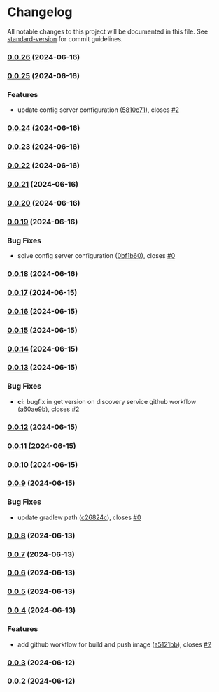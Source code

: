 # Changelog

All notable changes to this project will be documented in this file. See [standard-version](https://github.com/conventional-changelog/standard-version) for commit guidelines.

### [0.0.26](https://github.com/cross-training/infrastructure/compare/v0.0.25...v0.0.26) (2024-06-16)

### [0.0.25](https://github.com/cross-training/infrastructure/compare/v0.0.24...v0.0.25) (2024-06-16)


### Features

* update config server configuration ([5810c71](https://github.com/cross-training/infrastructure/commit/5810c712b6998d51e5da9c05c9d1579518645699)), closes [#2](https://github.com/cross-training/infrastructure/issues/2)

### [0.0.24](https://github.com/cross-training/infrastructure/compare/v0.0.23...v0.0.24) (2024-06-16)

### [0.0.23](https://github.com/cross-training/infrastructure/compare/v0.0.22...v0.0.23) (2024-06-16)

### [0.0.22](https://github.com/cross-training/infrastructure/compare/v0.0.21...v0.0.22) (2024-06-16)

### [0.0.21](https://github.com/cross-training/infrastructure/compare/v0.0.20...v0.0.21) (2024-06-16)

### [0.0.20](https://github.com/cross-training/infrastructure/compare/v0.0.19...v0.0.20) (2024-06-16)

### [0.0.19](https://github.com/cross-training/infrastructure/compare/v0.0.18...v0.0.19) (2024-06-16)


### Bug Fixes

* solve config server configuration ([0bf1b60](https://github.com/cross-training/infrastructure/commit/0bf1b6066654a21a033e8bed07c1e258920e884b)), closes [#0](https://github.com/cross-training/infrastructure/issues/0)

### [0.0.18](https://github.com/cross-training/infrastructure/compare/v0.0.17...v0.0.18) (2024-06-16)

### [0.0.17](https://github.com/cross-training/infrastructure/compare/v0.0.16...v0.0.17) (2024-06-15)

### [0.0.16](https://github.com/cross-training/infrastructure/compare/v0.0.15...v0.0.16) (2024-06-15)

### [0.0.15](https://github.com/cross-training/infrastructure/compare/v0.0.14...v0.0.15) (2024-06-15)

### [0.0.14](https://github.com/cross-training/infrastructure/compare/v0.0.13...v0.0.14) (2024-06-15)

### [0.0.13](https://github.com/cross-training/infrastructure/compare/v0.0.12...v0.0.13) (2024-06-15)


### Bug Fixes

* **ci:** bugfix in get version on discovery service github workflow ([a60ae9b](https://github.com/cross-training/infrastructure/commit/a60ae9bc59222ef4668870bf30f999de42be2d63)), closes [#2](https://github.com/cross-training/infrastructure/issues/2)

### [0.0.12](https://github.com/cross-training/infrastructure/compare/v0.0.11...v0.0.12) (2024-06-15)

### [0.0.11](https://github.com/cross-training/infrastructure/compare/v0.0.10...v0.0.11) (2024-06-15)

### [0.0.10](https://github.com/cross-training/infrastructure/compare/v0.0.9...v0.0.10) (2024-06-15)

### [0.0.9](https://github.com/cross-training/infrastructure/compare/v0.0.8...v0.0.9) (2024-06-15)


### Bug Fixes

* update gradlew path ([c26824c](https://github.com/cross-training/infrastructure/commit/c26824c3234ba6051f7a19456326bcdcd2a053b7)), closes [#0](https://github.com/cross-training/infrastructure/issues/0)

### [0.0.8](https://github.com/cross-training/infrastructure/compare/v0.0.7...v0.0.8) (2024-06-13)

### [0.0.7](https://github.com/cross-training/infrastructure/compare/v0.0.6...v0.0.7) (2024-06-13)

### [0.0.6](https://github.com/cross-training/infrastructure/compare/v0.0.5...v0.0.6) (2024-06-13)

### [0.0.5](https://github.com/cross-training/infrastructure/compare/v0.0.4...v0.0.5) (2024-06-13)

### [0.0.4](https://github.com/cross-training/infrastructure/compare/v0.0.3...v0.0.4) (2024-06-13)


### Features

* add github workflow for build and push image ([a5121bb](https://github.com/cross-training/infrastructure/commit/a5121bb2cbddc74155df4084522b826abe828865)), closes [#2](https://github.com/cross-training/infrastructure/issues/2)

### [0.0.3](https://github.com/cross-training/infrastructure/compare/v0.0.2...v0.0.3) (2024-06-12)

### 0.0.2 (2024-06-12)
